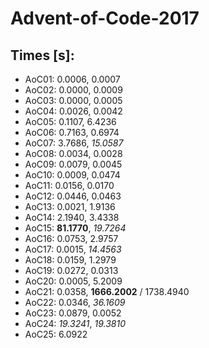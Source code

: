 # Advent-of-Code-2017

## Times [s]:

- AoC01: 0.0006, 0.0007
- AoC02: 0.0000, 0.0009
- AoC03: 0.0000, 0.0005
- AoC04: 0.0026, 0.0042
- AoC05: 0.1107, 6.4236
- AoC06: 0.7163, 0.6974
- AoC07: 3.7686, *15.0587*
- AoC08: 0.0034, 0.0028
- AoC09: 0.0079, 0.0045
- AoC10: 0.0009, 0.0474
- AoC11: 0.0156, 0.0170
- AoC12: 0.0446, 0.0463
- AoC13: 0.0021, 1.9136
- AoC14: 2.1940, 3.4338
- AoC15: **81.1770**, *19.7264*
- AoC16: 0.0753, 2.9757
- AoC17: 0.0015, *14.4563*
- AoC18: 0.0159, 1.2979
- AoC19: 0.0272, 0.0313
- AoC20: 0.0005, 5.2009
- AoC21: 0.0358, **1666.2002** / 1738.4940
- AoC22: 0.0346, *36.1609*
- AoC23: 0.0879, 0.0052
- AoC24: *19.3241*, *19.3810*
- AoC25: 6.0922